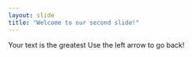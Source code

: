 ```yaml
---
layout: slide
title: "Welcome to our second slide!"
---
```

Your text is the greatest
Use the left arrow to go back!
